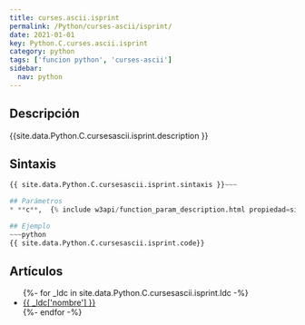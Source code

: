 ```yaml
---
title: curses.ascii.isprint
permalink: /Python/curses-ascii/isprint/
date: 2021-01-01
key: Python.C.curses.ascii.isprint
category: python
tags: ['funcion python', 'curses-ascii']
sidebar: 
  nav: python
---
```


## Descripción
{{site.data.Python.C.cursesascii.isprint.description }}

## Sintaxis
~~~python
{{ site.data.Python.C.cursesascii.isprint.sintaxis }}~~~

## Parámetros
* **c**,  {% include w3api/function_param_description.html propiedad=site.data.Python.C.curses.ascii.isprint valor="c" %}

## Ejemplo
~~~python
{{ site.data.Python.C.cursesascii.isprint.code}}
~~~

## Artículos
<ul>
{%- for _ldc in site.data.Python.C.cursesascii.isprint.ldc -%}
   <li>
       <a href="{{_ldc['url'] }}">{{ _ldc['nombre'] }}</a>
   </li>
{%- endfor -%}
</ul>
